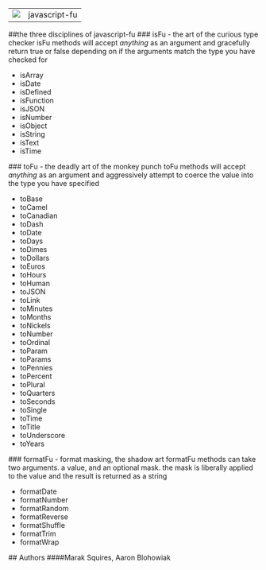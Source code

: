 <table>
  <tr valign = "top">
    <td><img src = "http://imgur.com/32UFx.jpg" border = "0"></td>
    <td>javascript-fu</td>
  </tr>
</table>
##the three disciplines of javascript-fu
### isFu - the art of the curious type checker
isFu methods will accept <em>anything</em> as an argument and gracefully return true or false depending on if the arguments match the type you have checked for
<ul><li>isArray</li><li>isDate</li><li>isDefined</li><li>isFunction</li><li>isJSON</li><li>isNumber</li><li>isObject</li><li>isString</li><li>isText</li><li>isTime</li></ul>
### toFu - the deadly art of the monkey punch
toFu methods will accept <em>anything</em> as an argument and aggressively attempt to coerce the value into the type you have specified 
<ul><li>toBase</li><li>toCamel</li><li>toCanadian</li><li>toDash</li><li>toDate</li><li>toDays</li><li>toDimes</li><li>toDollars</li><li>toEuros</li><li>toHours</li><li>toHuman</li><li>toJSON</li><li>toLink</li><li>toMinutes</li><li>toMonths</li><li>toNickels</li><li>toNumber</li><li>toOrdinal</li><li>toParam</li><li>toParams</li><li>toPennies</li><li>toPercent</li><li>toPlural</li><li>toQuarters</li><li>toSeconds</li><li>toSingle</li><li>toTime</li><li>toTitle</li><li>toUnderscore</li><li>toYears</li></ul>
### formatFu - format masking, the shadow art
formatFu methods can take two arguments. a value, and an optional mask. the mask is liberally applied to the value and the result is returned as a string
<ul><li>formatDate</li><li>formatNumber</li><li>formatRandom</li><li>formatReverse</li><li>formatShuffle</li><li>formatTrim</li><li>formatWrap</li></ul>
## Authors
####Marak Squires, Aaron Blohowiak